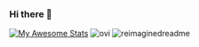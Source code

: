 ### Hi there 👋

<!--
**AminMirabd/AminMirabd** is a ✨ _special_ ✨ repository because its `README.md` (this file) appears on your GitHub profile.

Here are some ideas to get you started:

- 🔭 I’m currently working on ...
- 🌱 I’m currently learning ...
- 👯 I’m looking to collaborate on ...
- 🤔 I’m looking for help with ...
- 💬 Ask me about ...
- 📫 How to reach me: ...
- 😄 Pronouns: ...
- ⚡ Fun fact: ...
-->
[![My Awesome Stats](https://awesome-github-stats.azurewebsites.net/user-stats/AminMirabd?cardType=github&theme=algolia&preferLogin=false)](https://git.io/awesome-stats-card)
<img src="https://github-readme-stats.vercel.app/api/top-langs?username=AminMirabd&show_icons=true&locale=en&layout=compact&theme=chartreuse-dark" alt="ovi" />
<img src="https://myreadme.vercel.app/api/embed/AminMirabd?panels=userstatistics,toprepositories,toplanguages,commitgraph" alt="reimaginedreadme" />
